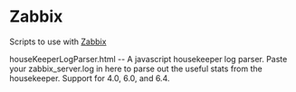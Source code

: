 # Zabbix
Scripts to use with [Zabbix](https://www.zabbix.com)

houseKeeperLogParser.html -- A javascript housekeeper log parser.  Paste your zabbix_server.log in here to parse out the useful stats from the housekeeper.  Support for 4.0, 6.0, and 6.4.